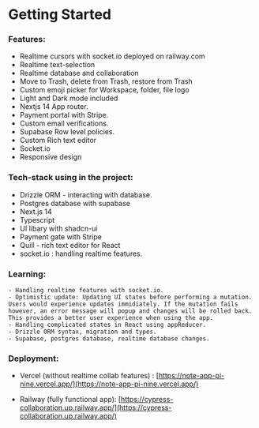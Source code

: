 # Getting Started

### Features: 

  - Realtime cursors with socket.io deployed on railway.com
  - Realtime text-selection
  - Realtime database and collaboration
  - Move to Trash, delete from Trash, restore from Trash
  - Custom emoji picker for Workspace, folder, file logo
  - Light and Dark mode included
  - Nextjs 14 App router.
  - Payment portal with Stripe.
  - Custom email verifications.
  - Supabase Row level policies.
  - Custom Rich text editor
  - Socket.io
  - Responsive design

  ### Tech-stack using in the project:

  - Drizzle ORM - interacting with database.
  - Postgres database with supabase
  - Next.js 14
  - Typescript
  - UI libary with shadcn-ui
  - Payment gate with Stripe
  - Quill - rich text editor for React
  - socket.io : handling realtime features.

  ### Learning:
    - Handling realtime features with socket.io.
    - Optimistic update: Updating UI states before performing a mutation. Users would experience updates immidiately. If the mutation fails however, an error message will popup and changes will be rolled back. This provides a better user experience when using the app.
    - Handling complicated states in React using appReducer.
    - Drizzle ORM syntax, migration and types.
    - Supabase, postgres database, realtime database changes.

  ### Deployment:
  - Vercel (without realtime collab features) : 
     [https://note-app-pi-nine.vercel.app/](https://note-app-pi-nine.vercel.app/)

- Railway (fully functional app): 
    [https://cypress-collaboration.up.railway.app/](https://cypress-collaboration.up.railway.app/)





